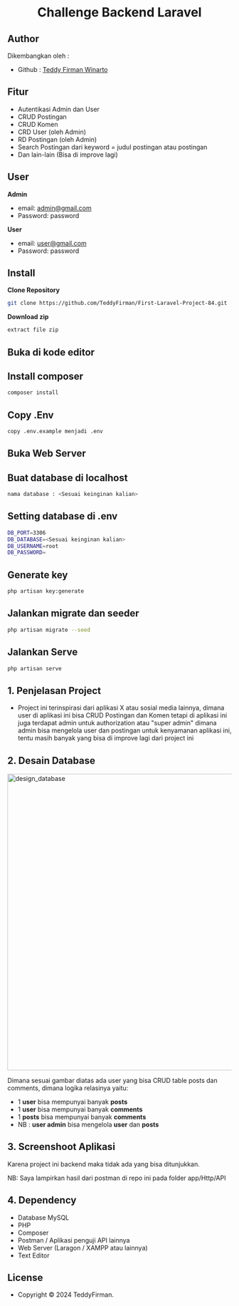 <h1 align="center">Challenge Backend Laravel</h1>

## Author

Dikembangkan oleh :

- Github : <a href="https://github.com/TeddyFirman"> Teddy Firman Winarto </a>

## Fitur 

- Autentikasi Admin dan User
- CRUD Postingan
- CRUD Komen
- CRD User (oleh Admin)
- RD Postingan (oleh Admin)
- Search Postingan dari keyword = judul postingan atau postingan
- Dan lain-lain (Bisa di improve lagi)

## User

**Admin**

- email: admin@gmail.com
- Password: password

**User**

- email: user@gmail.com
- Password: password

## Install

**Clone Repository**

```bash
git clone https://github.com/TeddyFirman/First-Laravel-Project-84.git
```

**Download zip**

```bash
extract file zip
```

## Buka di kode editor


## Install composer

```bash
composer install
```

## Copy .Env

```bash
copy .env.example menjadi .env
```

## Buka Web Server


## Buat database di localhost 

```bash
nama database : <Sesuai keinginan kalian>
```

## Setting database di .env

```bash
DB_PORT=3306
DB_DATABASE=<Sesuai keinginan kalian>
DB_USERNAME=root
DB_PASSWORD=
```

## Generate key

```bash
php artisan key:generate
```

## Jalankan migrate dan seeder

```bash
php artisan migrate --seed
```


## Jalankan Serve

```bash
php artisan serve
```

## 1. Penjelasan Project
 - Project ini terinspirasi dari aplikasi X atau sosial media lainnya, dimana user di aplikasi ini bisa CRUD Postingan dan Komen tetapi di aplikasi ini juga terdapat admin untuk authorization atau "super admin" dimana admin bisa mengelola user dan postingan untuk kenyamanan aplikasi ini, tentu masih banyak yang bisa di improve lagi dari project ini

## 2. Desain Database
<img width="666" alt="design_database" src="https://github.com/TeddyFirman/Backend_Laravel/assets/44187690/014aef45-43ff-4d0d-b15c-f1ed910a5843">

Dimana sesuai gambar diatas ada user yang bisa CRUD table posts dan comments, dimana logika relasinya yaitu: 
 - 1 **user** bisa mempunyai banyak **posts**
 - 1 **user** bisa mempunyai banyak **comments**
 - 1 **posts** bisa mempunyai banyak **comments**
 - NB : **user admin** bisa mengelola **user** dan **posts**

## 3. Screenshoot Aplikasi 
Karena project ini backend maka tidak ada yang bisa ditunjukkan.

NB: Saya lampirkan hasil dari postman di repo ini pada folder app/Http/API

## 4. Dependency
 - Database MySQL
 - PHP
 - Composer
 - Postman / Aplikasi penguji API lainnya
 - Web Server (Laragon / XAMPP atau lainnya)
 - Text Editor

## License

- Copyright © 2024 TeddyFirman.
